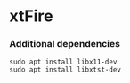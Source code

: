 # xtFire

### Additional dependencies
```
sudo apt install libx11-dev
sudo apt install libxtst-dev
```
